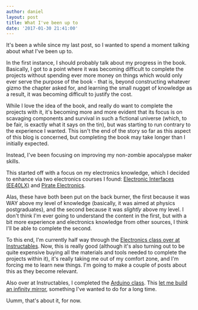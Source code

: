 ```yaml
---
author: daniel
layout: post
title: What I've been up to
date: '2017-01-30 21:41:00'
---
```


It's been a while since my last post, so I wanted to spend a moment talking about what I've been up to.

In the first instance, I should probably talk about my progress in the book. Basically, I got to a point where it was becoming difficult to complete the projects without spending ever more money on things which would only ever serve the purpose of the book - that is, beyond constructing whatever gizmo the chapter asked for, and learning the small nugget of knowledge as a result, it was becoming difficult to justify the cost.

While I love the idea of the book, and really do want to complete the projects with it, it's becoming more and more evident that its focus is on scavaging components and survival in such a fictional universe (which, to be fair, is exactly what it says on the tin), but was starting to run contrary to the experience I wanted. This isn't the end of the story so far as this aspect of this blog is concerned, but completing the book may take longer than I initially expected.

Instead, I've been focusing on improving my non-zombie apocalypse maker skills.

This started off with a focus on my electronics knowledge, which I decided to enhance via two electronics courses I found: [Electronic Interfaces (EE40LX)](https://courses.edx.org/courses/course-v1:BerkeleyX+EE40LX+2T2015/info) and [Pirate Electronics](http://pirateselectronics.teachable.com/).

Alas, these have both been put on the back burner, the first because it was WAY above my level of knowledge (basically, it was aimed at physics postgraduates), and the second because it was _slightly_ above my level. I don't think I'm ever going to understand the content in the first, but with a bit more experience and electronics knowledge from other sources, I think I'll be able to complete the second.

To this end, I'm currently half way through the [Electronics class over at Instructables](http://www.instructables.com/class/Electronics-Class/). Now, this is really good (although it's also turning out to be quite expensive buying all the materials and tools needed to complete the projects within it), it's really taking me out of my comfort zone, and I'm forcing me to learn new things. I'm going to make a couple of posts about this as they become relevant.

Also over at Instructables, I completed the [Arduino class](http://www.instructables.com/class/Arduino-Class/). This [let me build an infinity mirror](https://talk.birmingham.io/t/i-built-an-infinity-mirror/3059), something I've wanted to do for a long time.

Uumm, that's about it, for now.

